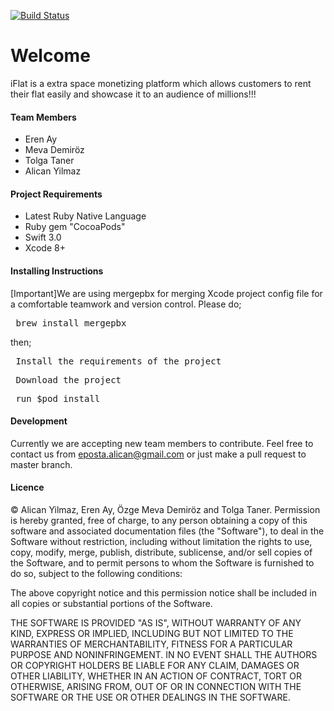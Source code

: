 [![Build Status](https://travis-ci.org/yilmazalican/team.svg?branch=master)](https://travis-ci.org/yilmazalican/team)

# Welcome
iFlat is a extra space monetizing platform which allows customers to rent their flat easily and showcase it to an audience of millions!!!

#### Team Members
<ul>
<li>Eren Ay</li>
<li>Meva Demiröz</li>
<li>Tolga Taner</li>
<li>Alican Yilmaz</li>
</ul>

#### Project Requirements
<ul>
<li>Latest Ruby Native Language</li>
<li>Ruby gem "CocoaPods"</li>
<li>Swift 3.0</li>
<li>Xcode 8+</li>
</ul>

#### Installing Instructions
[Important]We are using mergepbx for merging Xcode project config file for a comfortable teamwork and version control. Please do;
<pre> brew install mergepbx </pre>
then;
<pre> Install the requirements of the project</pre>
<pre> Download the project</pre>
<pre> run $pod install</pre>

#### Development
Currently we are accepting new team members to contribute. Feel free to contact us from eposta.alican@gmail.com or just make a pull request to master branch.

#### Licence
© Alican Yilmaz, Eren Ay, Özge Meva Demiröz and Tolga Taner.
Permission is hereby granted, free of charge, to any person obtaining a copy of this software and associated documentation files (the "Software"), to deal in the Software without restriction, including without limitation the rights to use, copy, modify, merge, publish, distribute, sublicense, and/or sell copies of the Software, and to permit persons to whom the Software is furnished to do so, subject to the following conditions:

The above copyright notice and this permission notice shall be included in all copies or substantial portions of the Software.

THE SOFTWARE IS PROVIDED "AS IS", WITHOUT WARRANTY OF ANY KIND, EXPRESS OR IMPLIED, INCLUDING BUT NOT LIMITED TO THE WARRANTIES OF MERCHANTABILITY, FITNESS FOR A PARTICULAR PURPOSE AND NONINFRINGEMENT. IN NO EVENT SHALL THE AUTHORS OR COPYRIGHT HOLDERS BE LIABLE FOR ANY CLAIM, DAMAGES OR OTHER LIABILITY, WHETHER IN AN ACTION OF CONTRACT, TORT OR OTHERWISE, ARISING FROM, OUT OF OR IN CONNECTION WITH THE SOFTWARE OR THE USE OR OTHER DEALINGS IN THE SOFTWARE.
